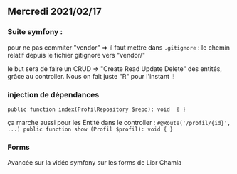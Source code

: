 ## Mercredi 2021/02/17

### Suite symfony :

pour ne pas commiter "vendor" => il faut mettre dans `.gitignore` :  le chemin relatif depuis le fichier gitignore vers "vendor/"

le but sera de faire un CRUD => "Create Read Update Delete" des entités, grâce au  controller. Nous on fait juste "R" pour l'instant !!

### injection de dépendances 

```public function index(ProfilRepository $repo): void  { }```

ça marche aussi pour les Entité dans le controller : ```#@Route('/profil/{id}', ...) public function show (Profil $profil): void { }```

### Forms

Avancée sur la vidéo symfony sur les forms de Lior Chamla


